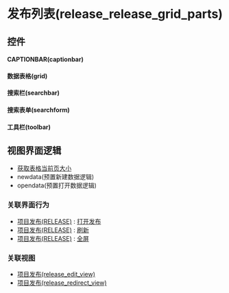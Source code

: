# 发布列表(release_release_grid_parts)  <!-- {docsify-ignore-all} -->



## 控件
#### CAPTIONBAR(captionbar)
#### 数据表格(grid)
#### 搜索栏(searchbar)
#### 搜索表单(searchform)
#### 工具栏(toolbar)

## 视图界面逻辑
  * [获取表格当前页大小](module/ProdMgmt/product/uilogic/get_table_size)
  * newdata(预置新建数据逻辑)
  * opendata(预置打开数据逻辑)


### 关联界面行为
  * [项目发布(RELEASE)](module/ProjMgmt/release) : [打开发布](module/ProjMgmt/release#界面行为)
  * [项目发布(RELEASE)](module/ProjMgmt/release) : [刷新](module/ProjMgmt/release#界面行为)
  * [项目发布(RELEASE)](module/ProjMgmt/release) : [全屏](module/ProjMgmt/release#界面行为)

### 关联视图
  * [项目发布(release_edit_view)](app/view/release_edit_view)
  * [项目发布(release_redirect_view)](app/view/release_redirect_view)

<script>
 const { createApp } = Vue
  createApp({
    data() {
      return {

      }
    }
  }).use(ElementPlus).mount('#app')
</script>